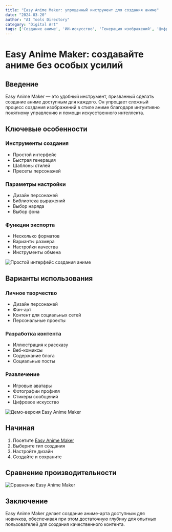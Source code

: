 ```yaml
---
title: "Easy Anime Maker: упрощенный инструмент для создания аниме"
date: "2024-03-20"
author: "AI Tools Directory"
category: "Digital Art"
tags: ['Создание аниме', 'ИИ-искусство', 'Генерация изображений', 'Цифровой контент']
---
```

# Easy Anime Maker: создавайте аниме без особых усилий

## Введение

Easy Anime Maker — это удобный инструмент, призванный сделать создание аниме доступным для каждого. Он упрощает сложный процесс создания изображений в стиле аниме благодаря интуитивно понятному управлению и помощи искусственного интеллекта.

## Ключевые особенности

### Инструменты создания
- Простой интерфейс
- Быстрая генерация
- Шаблоны стилей
- Пресеты персонажей

### Параметры настройки
- Дизайн персонажей
- Библиотека выражений
- Выбор наряда
- Выбор фона

### Функции экспорта
- Несколько форматов
- Варианты размера
- Настройки качества
- Инструменты обмена

![Простой интерфейс создания аниме](/imgs/easy-anime-maker/interface.jpg)

## Варианты использования

### Личное творчество
- Дизайн персонажей
- Фан-арт
- Контент для социальных сетей
- Персональные проекты

### Разработка контента
- Иллюстрация к рассказу
- Веб-комиксы
- Содержание блога
- Социальные посты

### Развлечение
- Игровые аватары
- Фотографии профиля
- Стикеры сообщений
- Цифровое искусство

![Демо-версия Easy Anime Maker](/imgs/easy-anime-maker/demo.jpg)

## Начиная

1. Посетите [Easy Anime Maker](https://easy-anime-maker.com)
2. Выберите тип создания
3. Настройте дизайн
4. Создайте и сохраните

## Сравнение производительности

![Сравнение Easy Anime Maker](/imgs/easy-anime-maker/comparison.jpg)

## Заключение

Easy Anime Maker делает создание аниме-арта доступным для новичков, обеспечивая при этом достаточную глубину для опытных пользователей для создания качественного контента.